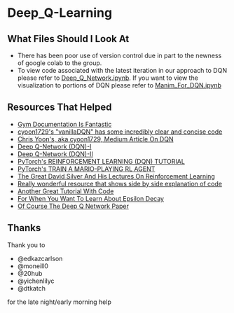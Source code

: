 # Deep_Q-Learning

## What Files Should I Look At
* There has been poor use of version control due in part to the newness of google colab to the group. 
* To view code associated with the latest iteration in our approach to DQN please refer to [Deep_Q_Network.ipynb](https://github.com/BeeGass/Deep-Q-Learning/blob/main/Deep_Q_Network.ipynb). If you want to view the visualization to portions of DQN please refer to [Manim_For_DQN.ipynb](https://github.com/BeeGass/Deep-Q-Learning/blob/main/Manim_For_DQN.ipynb)

## Resources That Helped
* [Gym Documentation Is Fantastic](https://gym.openai.com/envs/#toy_text)
* [cyoon1729's "vanillaDQN" has some incredibly clear and concise code](https://github.com/cyoon1729/deep-Q-networks)
* [Chris Yoon's, aka cyoon1729, Medium Article On DQN](https://towardsdatascience.com/dqn-part-1-vanilla-deep-q-networks-6eb4a00febfb)
* [Deep Q-Network (DQN)-I](https://towardsdatascience.com/deep-q-network-dqn-i-bce08bdf2af)
* [Deep Q-Network (DQN)-II](https://towardsdatascience.com/deep-q-network-dqn-ii-b6bf911b6b2c)
* [PyTorch's REINFORCEMENT LEARNING (DQN) TUTORIAL](https://pytorch.org/tutorials/intermediate/reinforcement_q_learning.html)
* [PyTorch's TRAIN A MARIO-PLAYING RL AGENT](https://pytorch.org/tutorials/intermediate/mario_rl_tutorial.html)
* [The Great David Silver And His Lectures On Reinforcement Learning](https://deepmind.com/learning-resources/-introduction-reinforcement-learning-david-silver)
* [Really wonderful resource that shows side by side explanation of code](https://nn.labml.ai/rl/dqn/index.html)
* [Another Great Tutorial With Code](https://arztsamuel.github.io/en/blogs/2018/Gym-and-Baselines-on-Windows.html)
* [For When You Want To Learn About Epsilon Decay](https://stackoverflow.com/questions/53198503/epsilon-and-learning-rate-decay-in-epsilon-greedy-q-learning)
* [Of Course The Deep Q Network Paper](https://www.cs.toronto.edu/~vmnih/docs/dqn.pdf)

## Thanks
Thank you to 
* @edkazcarlson
* @moneill0 
* @20hub
* @yichenlilyc
* @dtkatch

for the late night/early morning help
